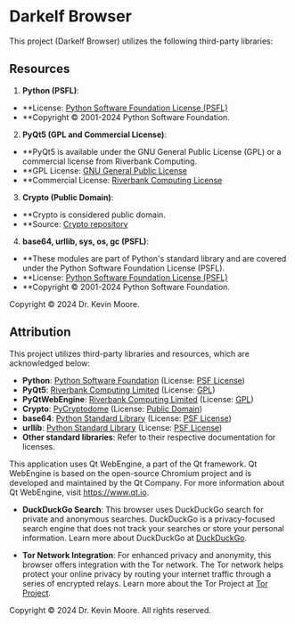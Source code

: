 # Darkelf Browser

This project (Darkelf Browser) utilizes the following third-party libraries:

## Resources

1. **Python (PSFL)**:
- **License: [Python Software Foundation License (PSFL)](https://docs.python.org/3/license.html)
- **Copyright © 2001-2024 Python Software Foundation.

2. **PyQt5 (GPL and Commercial License)**:
- **PyQt5 is available under the GNU General Public License (GPL) or a commercial license from Riverbank Computing.
- **GPL License: [GNU General Public License](https://www.gnu.org/licenses/gpl.html)
- **Commercial License: [Riverbank Computing License](https://www.riverbankcomputing.com/software/pyqt/license)

3. **Crypto (Public Domain)**:
- **Crypto is considered public domain.
- **Source: [Crypto repository](https://github.com/dlitz/pycrypto)

4. **base64, urllib, sys, os, gc (PSFL)**:
- **These modules are part of Python's standard library and are covered under the Python Software Foundation License (PSFL).
- **License: [Python Software Foundation License (PSFL)](https://docs.python.org/3/license.html)
- **Copyright © 2001-2024 Python Software Foundation.

Copyright © 2024 Dr. Kevin Moore.

## Attribution

This project utilizes third-party libraries and resources, which are acknowledged below:

- **Python**: [Python Software Foundation](https://www.python.org/) (License: [PSF License](https://docs.python.org/3/license.html))
- **PyQt5**: [Riverbank Computing Limited](https://www.riverbankcomputing.com/software/pyqt/) (License: [GPL](https://www.riverbankcomputing.com/software/pyqt/intro))
- **PyQtWebEngine**: [Riverbank Computing Limited](https://www.riverbankcomputing.com/software/pyqtwebengine/) (License: [GPL](https://www.riverbankcomputing.com/software/pyqtwebengine/intro))
- **Crypto**: [PyCryptodome](https://www.pycryptodome.org/) (License: [Public Domain](https://github.com/Legrandin/pycryptodome/blob/main/LICENSE))
- **base64**: [Python Standard Library](https://docs.python.org/3/library/base64.html) (License: [PSF License](https://docs.python.org/3/license.html))
- **urllib**: [Python Standard Library](https://docs.python.org/3/library/urllib.html) (License: [PSF License](https://docs.python.org/3/license.html))
- **Other standard libraries**: Refer to their respective documentation for licenses.


This application uses Qt WebEngine, a part of the Qt framework.
Qt WebEngine is based on the open-source Chromium project and is developed and maintained by the Qt Company.
For more information about Qt WebEngine, visit https://www.qt.io.

- **DuckDuckGo Search**: 
This browser uses DuckDuckGo search for private and anonymous searches. DuckDuckGo is a privacy-focused search engine that does not track your searches or store your personal information. Learn more about DuckDuckGo at [DuckDuckGo](https://duckduckgo.com/).

- **Tor Network Integration**: 
For enhanced privacy and anonymity, this browser offers integration with the Tor network. The Tor network helps protect your online privacy by routing your internet traffic through a series of encrypted relays. Learn more about the Tor Project at [Tor Project](https://www.torproject.org/).


Copyright © 2024 Dr. Kevin Moore. All rights reserved.

